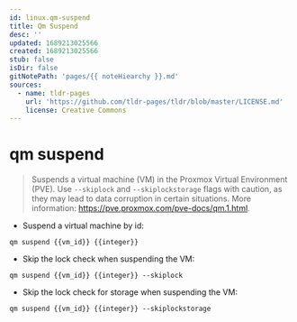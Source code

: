 ```yaml
---
id: linux.qm-suspend
title: Qm Suspend
desc: ''
updated: 1689213025566
created: 1689213025566
stub: false
isDir: false
gitNotePath: 'pages/{{ noteHiearchy }}.md'
sources:
  - name: tldr-pages
    url: 'https://github.com/tldr-pages/tldr/blob/master/LICENSE.md'
    license: Creative Commons
---
```

# qm suspend

> Suspends a virtual machine (VM) in the Proxmox Virtual Environment (PVE).
> Use `--skiplock` and `--skiplockstorage` flags with caution, as they may lead to data corruption in certain situations.
> More information: <https://pve.proxmox.com/pve-docs/qm.1.html>.

- Suspend a virtual machine by id:

`qm suspend {{vm_id}} {{integer}}`

- Skip the lock check when suspending the VM:

`qm suspend {{vm_id}} {{integer}} --skiplock`

- Skip the lock check for storage when suspending the VM:

`qm suspend {{vm_id}} {{integer}} --skiplockstorage`

